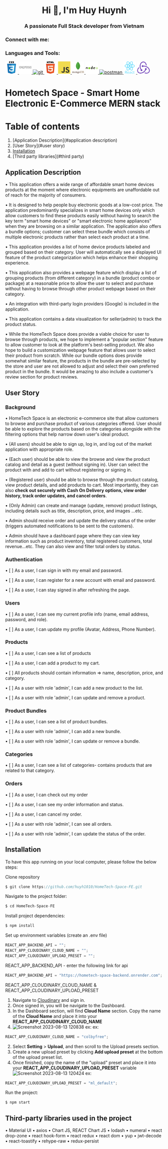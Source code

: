 <h1 align="center">Hi 👋, I'm Huy Huynh</h1>
<h3 align="center">A passionate Full Stack developer from Vietnam</h3>

<h3 align="left">Connect with me:</h3>
<p align="left">
</p>

<h3 align="left">Languages and Tools:</h3>
<p align="left"> <a href="https://www.w3schools.com/css/" target="_blank" rel="noreferrer"> <img src="https://raw.githubusercontent.com/devicons/devicon/master/icons/css3/css3-original-wordmark.svg" alt="css3" width="40" height="40"/> </a> <a href="https://expressjs.com" target="_blank" rel="noreferrer"> <img src="https://raw.githubusercontent.com/devicons/devicon/master/icons/express/express-original-wordmark.svg" alt="express" width="40" height="40"/> </a> <a href="https://git-scm.com/" target="_blank" rel="noreferrer"> <img src="https://www.vectorlogo.zone/logos/git-scm/git-scm-icon.svg" alt="git" width="40" height="40"/> </a> <a href="https://www.w3.org/html/" target="_blank" rel="noreferrer"> <img src="https://raw.githubusercontent.com/devicons/devicon/master/icons/html5/html5-original-wordmark.svg" alt="html5" width="40" height="40"/> </a> <a href="https://developer.mozilla.org/en-US/docs/Web/JavaScript" target="_blank" rel="noreferrer"> <img src="https://raw.githubusercontent.com/devicons/devicon/master/icons/javascript/javascript-original.svg" alt="javascript" width="40" height="40"/> </a> <a href="https://www.mongodb.com/" target="_blank" rel="noreferrer"> <img src="https://raw.githubusercontent.com/devicons/devicon/master/icons/mongodb/mongodb-original-wordmark.svg" alt="mongodb" width="40" height="40"/> </a> <a href="https://nodejs.org" target="_blank" rel="noreferrer"> <img src="https://raw.githubusercontent.com/devicons/devicon/master/icons/nodejs/nodejs-original-wordmark.svg" alt="nodejs" width="40" height="40"/> </a> <a href="https://postman.com" target="_blank" rel="noreferrer"> <img src="https://www.vectorlogo.zone/logos/getpostman/getpostman-icon.svg" alt="postman" width="40" height="40"/> </a> <a href="https://reactjs.org/" target="_blank" rel="noreferrer"> <img src="https://raw.githubusercontent.com/devicons/devicon/master/icons/react/react-original-wordmark.svg" alt="react" width="40" height="40"/> </a> <a href="https://redux.js.org" target="_blank" rel="noreferrer"> <img src="https://raw.githubusercontent.com/devicons/devicon/master/icons/redux/redux-original.svg" alt="redux" width="40" height="40"/> </a> </p>

# Hometech Space - Smart Home Electronic E-Commerce MERN stack

# Table of contents

1. [Application Description](#application description)
2. [User Story](#user story)
3. [Installation](#installation)
4. [Third party libraries](#third party)

## <a name="application description">Application Description</a>

• This application offers a wide range of affordable smart home devices products at the moment where electronic equipments are unaffordable out of reach for the majority of consumers.

• It is designed to help people buy electronic goods at a low-cost price. The application predominantly specializes in smart home devices only which allow customers to find these products easily without having to search the key term "smart home devices" or "smart electronic home appliances" when they are browsing on a similar application. The application also offers a bundle options; customer can select these bundle which consists of multiple electronic products rather than select each product at a time.

• This application provides a list of home device products labeled and grouped based on their category. User will automatically see a displayed UI feature of the product categorization which helps enhance their shopping experience.

• This application also provides a webpage feature which display a list of grouping products (from different category) in a bundle (product combo or package) at a reasonable price to allow the user to select and purchase without having to browse through other product webpage based on their category.

• An integration with third-party login providers (Google) is included in the application.

• This application contains a data visualization for seller(admin) to track the product status.

• While the HomeTech Space does provide a viable choice for user to browse through products, we hope to implement a "popular section" feature to allow customer to look at the platform's best-selling product. We also hope to build a customization webpage feature that allows user to select their product from scratch. While our bundle options does provide somewhat similar feature, the products in the bundle are pre-selected by the store and user are not allowed to adjust and select their own preferred product in the bundle. It would be amazing to also include a customer's review section for product reviews.

## <a name="user story">User Story</a>

### Background

• HomeTech Space is an electronic e-commerce site that allow customers to browse and purchase product of various categories offered. User should be able to explore the products based on the categories alongside with the filtering options that help narrow down user's ideal product.

• (All users) should be able to sign up, log in, and log out of the market application with appropriate role.

• (Each user) should be able to view the browse and view the product catalog and detail as a guest (without signing in). User can select the product with and add to cart without registering or signing in.

• (Registered user) should be able to browse through the product catalog, view product details, and add products to cart. Most importantly, they can also **check out securely with Cash On Delivery options, view order history, track order updates, and cancel orders**.

• (Only Admin) can create and manage (update, remove) product listings, including details such as title, description, price, and images ...etc.

• Admin should receive order and update the delivery status of the order (triggers automated notifications to be sent to the customers).

• Admin should have a dashboard page where they can view key information such as product inventory, total registered customers, total revenue...etc. They can also view and filter total orders by status.

### Authentication

• [ ] As a user, I can sign in with my email and password.

• [ ] As a user, I can register for a new account with email and password.

• [ ] As a user, I can stay signed in after refreshing the page.

### Users

• [ ] As a user, I can see my current profile info (name, email address, password, and role).

• [ ] As a user, I can update my profile (Avatar, Address, Phone Number).

### Products

• [ ] As a user, I can see a list of products

• [ ] As a user, I can add a product to my cart.

• [ ] All products should contain information => name, description, price, and category.

• [ ] As a user with role 'admin', I can add a new product to the list.

• [ ] As a user with role 'admin', I can update and remove a product.

### Product Bundles

• [ ] As a user, I can see a list of product bundles.

• [ ] As a user with role 'admin', I can add a new bundle.

• [ ] As a user with role 'admin', I can update or remove a bundle.

### Categories

• [ ] As a user, I can see a list of categories- contains products that are related to that category.

### Orders

• [ ] As a user, I can check out my order

• [ ] As a user, I can see my order information and status.

• [ ] As a user, I can cancel my order.

• [ ] As a user with role 'admin', I can see all orders.

• [ ] As a user with role 'admin', I can update the status of the order.

## <a name="installation">Installation</a>

To have this app running on your local computer, please follow the below steps:

Clone repository

```javascript
$ git clone https://github.com/huyh1010/HomeTech-Space-FE.git
```

Navigate to the project folder:

```javascript
$ cd HomeTech-Space-FE
```

Install project dependencies:

```javascript
$ npm install
```

Set up environment variables (create an .env file)

```javascript
REACT_APP_BACKEND_API = "";
REACT_APP_CLOUDINARY_CLOUD_NAME = "";
REACT_APP_CLOUDINARY_UPLOAD_PRESET = "";
```

REACT_APP_BACKEND_API - enter the following link for api

```javascript
REACT_APP_BACKEND_API = "https://hometech-space-backend.onrender.com";
```

REACT_APP_CLOUDINARY_CLOUD_NAME & REACT_APP_CLOUDINARY_UPLOAD_PRESET

1. Navigate to <a href="https://cloudinary.com/" target="_blank">Cloudinary</a> and sign in.
2. Once signed in, you will be navigate to the Dashboard.
3. In the Dashboard section, will find **Cloud Name** section. Copy the name of the **Cloud Name** and place it into your **REACT_APP_CLOUDINARY_CLOUD_NAME**
4. ![Screenshot 2023-08-13 120838](https://github.com/huyh1010/HomeTech-Space/assets/117617750/1df32fef-5124-4195-b31d-af73fb98a668)
   ex:
   ex:

```javascript
REACT_APP_CLOUDINARY_CLOUD_NAME = "colbyfree";
```

2. Select **Setting** > **Upload**, and then scroll to the Upload presets section.
3. Create a new upload preset by clicking **Add upload preset** at the bottom of the upload preset list.
4. Once finished, copy the name of the "upload" preset and place it into your **REACT_APP_CLOUDINARY_UPLOAD_PRESET** variable
   ![Screenshot 2023-08-13 120424](https://github.com/huyh1010/HomeTech-Space/assets/117617750/f5ac315e-e6d7-45b6-9346-ab4eb82e664e)
   ex:

```javascript
REACT_APP_CLOUDINARY_UPLOAD_PRESET = "ml_default";
```

Run the project:

```javascript
$ npm start
```

## <a name="third party">Third-party libraries used in the project</a>

• Material UI
• axios
• Chart JS, REACT Chart JS
• lodash
• numeral
• react drop-zone
• react hook-form
• react redux
• react dom
• yup
• jwt-decode
• react-toastify
• rehype-raw
• redux-persist
